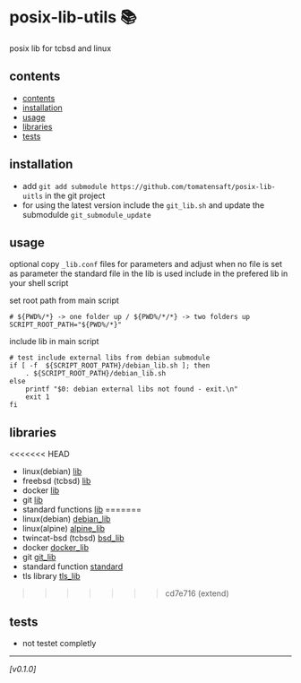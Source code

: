 # posix-lib-utils :books:
posix lib for tcbsd and linux

## contents
  - [contents](#contents)
  - [installation](#installation)
  - [usage](#usage)
  - [libraries](#libraries)
  - [tests](#tests)

## installation
* add `git add submodule https://github.com/tomatensaft/posix-lib-uitls` in the git project
* for using the latest version include the `git_lib.sh` and update the submodulde `git_submodule_update`

## usage
optional copy `_lib.conf` files for parameters and adjust
when no file is set as parameter the standard file in the lib is used
include in the prefered lib in your shell script

set root path from main script
```
# ${PWD%/*} -> one folder up / ${PWD%/*/*} -> two folders up 
SCRIPT_ROOT_PATH="${PWD%/*}"
```

include lib in main script
```
# test include external libs from debian submodule
if [ -f  ${SCRIPT_ROOT_PATH}/debian_lib.sh ]; then
    . ${SCRIPT_ROOT_PATH}/debian_lib.sh
else
    printf "$0: debian external libs not found - exit.\n"
    exit 1
fi
```

## libraries
<<<<<<< HEAD
* linux(debian) [lib](debian_lib.sh)
* freebsd (tcbsd) [lib](tcbsd_lib.sh)
* docker [lib](docker_lib.sh)
* git [lib](git_lib.sh)
* standard functions [lib](standard_lib.sh)
=======
* linux(debian) [debian_lib](debian_lib.sh)
* linux(alpine) [alpine_lib](alpine_lib.sh)
* twincat-bsd (tcbsd) [bsd_lib](tcbsd_lib.sh)
* docker [docker_lib](docker_lib.sh)
* git [git_lib](git_lib.sh)
* standard function [standard](standard_lib.sh)
* tls library [tls_lib](tls_lib.sh)
>>>>>>> cd7e716 (extend)

## tests
* not testet completly
  
---
*[v0.1.0]*


